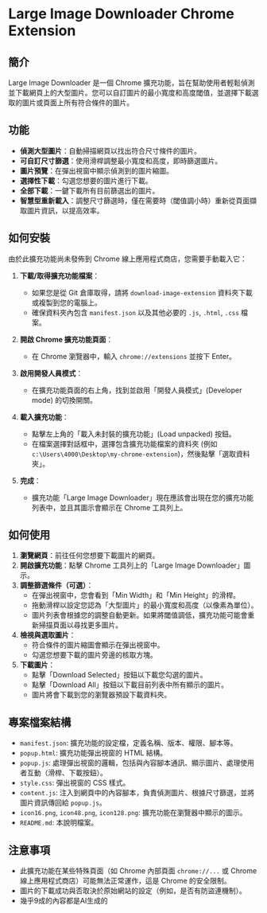 # Large Image Downloader Chrome Extension

## 簡介

Large Image Downloader 是一個 Chrome 擴充功能，旨在幫助使用者輕鬆偵測並下載網頁上的大型圖片。您可以自訂圖片的最小寬度和高度閾值，並選擇下載選取的圖片或頁面上所有符合條件的圖片。

## 功能

*   **偵測大型圖片**：自動掃描網頁以找出符合尺寸條件的圖片。
*   **可自訂尺寸篩選**：使用滑桿調整最小寬度和高度，即時篩選圖片。
*   **圖片預覽**：在彈出視窗中顯示偵測到的圖片縮圖。
*   **選擇性下載**：勾選您想要的圖片進行下載。
*   **全部下載**：一鍵下載所有目前篩選出的圖片。
*   **智慧型重新載入**：調整尺寸篩選時，僅在需要時（閾值調小時）重新從頁面擷取圖片資訊，以提高效率。

## 如何安裝

由於此擴充功能尚未發佈到 Chrome 線上應用程式商店，您需要手動載入它：

1.  **下載/取得擴充功能檔案**：
    *   如果您是從 Git 倉庫取得，請將 `download-image-extension` 資料夾下載或複製到您的電腦上。
    *   確保資料夾內包含 `manifest.json` 以及其他必要的 `.js`, `.html`, `.css` 檔案。

2.  **開啟 Chrome 擴充功能頁面**：
    *   在 Chrome 瀏覽器中，輸入 `chrome://extensions` 並按下 Enter。

3.  **啟用開發人員模式**：
    *   在擴充功能頁面的右上角，找到並啟用「開發人員模式」(Developer mode) 的切換開關。

4.  **載入擴充功能**：
    *   點擊左上角的「載入未封裝的擴充功能」(Load unpacked) 按鈕。
    *   在檔案選擇對話框中，選擇包含擴充功能檔案的資料夾 (例如 `c:\Users\4000\Desktop\my-chrome-extension`)，然後點擊「選取資料夾」。

5.  **完成**：
    *   擴充功能「Large Image Downloader」現在應該會出現在您的擴充功能列表中，並且其圖示會顯示在 Chrome 工具列上。

## 如何使用

1.  **瀏覽網頁**：前往任何您想要下載圖片的網頁。
2.  **開啟擴充功能**：點擊 Chrome 工具列上的「Large Image Downloader」圖示。
3.  **調整篩選條件（可選）**：
    *   在彈出視窗中，您會看到「Min Width」和「Min Height」的滑桿。
    *   拖動滑桿以設定您認為「大型圖片」的最小寬度和高度（以像素為單位）。
    *   圖片列表會根據您的調整自動更新。如果將閾值調低，擴充功能可能會重新掃描頁面以尋找更多圖片。
4.  **檢視與選取圖片**：
    *   符合條件的圖片縮圖會顯示在彈出視窗中。
    *   勾選您想要下載的圖片旁邊的核取方塊。
5.  **下載圖片**：
    *   點擊「Download Selected」按鈕以下載您勾選的圖片。
    *   點擊「Download All」按鈕以下載目前列表中所有顯示的圖片。
    *   圖片將會下載到您的瀏覽器預設下載資料夾。

## 專案檔案結構

*   `manifest.json`: 擴充功能的設定檔，定義名稱、版本、權限、腳本等。
*   `popup.html`: 擴充功能彈出視窗的 HTML 結構。
*   `popup.js`: 處理彈出視窗的邏輯，包括與內容腳本通訊、顯示圖片、處理使用者互動（滑桿、下載按鈕）。
*   `style.css`: 彈出視窗的 CSS 樣式。
*   `content.js`: 注入到網頁中的內容腳本，負責偵測圖片、根據尺寸篩選，並將圖片資訊傳回給 `popup.js`。
*   `icon16.png`, `icon48.png`, `icon128.png`: 擴充功能在瀏覽器中顯示的圖示。
*   `README.md`: 本說明檔案。

## 注意事項

*   此擴充功能在某些特殊頁面（如 Chrome 內部頁面 `chrome://...` 或 Chrome 線上應用程式商店）可能無法正常運作，這是 Chrome 的安全限制。
*   圖片的下載成功與否取決於原始網站的設定（例如，是否有防盜連機制）。
*   幾乎9成的內容都是AI生成的
